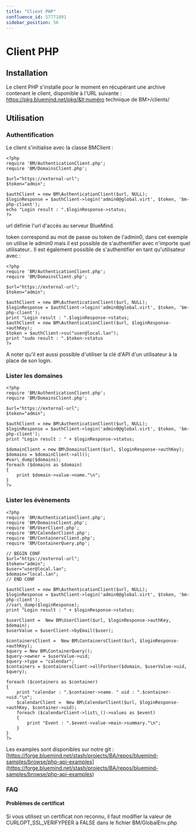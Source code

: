 ```yaml
---
title: "Client PHP"
confluence_id: 57771891
sidebar_position: 56
---
```

# Client PHP


## Installation

Le client PHP s'installe pour le moment en récupérant une archive contenant le client, disponible à l'URL suivante : https://pkg.bluemind.net/pkg/&lt;numéro technique de BM>/clients/

## Utilisation

### Authentification

Le client s'initialise avec la classe BMClient :


```
<?php
require 'BM/AuthenticationClient.php';
require 'BM/DomainsClient.php';

$url="https://external-url";
$token="admin";

$authClient = new BM\AuthenticationClient($url, NULL);
$loginResponse = $authClient->login('admin0@global.virt', $token, 'bm-php-client');
echo "Login result : ".$loginResponse->status;
?>
```


url définie l'url d'accès au serveur BlueMind.

token correspond au mot de passe ou token de l'admin0, dans cet exemple on utilise le admin0 mais il est possible de s'authentifier avec n'importe quel utilisateur.. Il est également possible de s'authentifier en tant qu'utilisateur avec :


```
<?php
require 'BM/AuthenticationClient.php';
require 'BM/DomainsClient.php';

$url="https://external-url";
$token="admin";

$authClient = new BM\AuthenticationClient($url, NULL);
$loginResponse = $authClient->login('admin0@global.virt', $token, 'bm-php-client');
print "Login result : ".$loginResponse->status;
$authClient = new BM\AuthenticationClient($url, $loginResponse->authKey);
$token = $authClient->su("user@local.lan");
print "sudo result : ".$token->status
?>
```


A noter qu'il est aussi possible d'utiliser la clé d'API d'un utilisateur à la place de son login.

### Lister les domaines


```
<?php
require 'BM/AuthenticationClient.php';
require 'BM/DomainsClient.php';

$url="https://external-url";
$token="admin";

$authClient = new BM\AuthenticationClient($url, NULL);
$loginResponse = $authClient->login('admin0@global.virt', $token, 'bm-php-client');
print "Login result : " + $loginResponse->status;

$domainClient = new BM\DomainsClient($url, $loginResponse->authKey);
$domains = $domainClient->all();
#var\_dump($domains);
foreach ($domains as $domain)
{
    print $domain->value->name."\n";
}
?>
```


### Lister les évènements


```
<?php
require 'BM/AuthenticationClient.php';
require 'BM/DomainsClient.php';
require 'BM/UserClient.php';
require 'BM/CalendarClient.php';
require 'BM/ContainersClient.php';
require 'BM/ContainerQuery.php';

// BEGIN CONF
$url="https://external-url";
$token="admin";
$user="user@local.lan";
$domain="local.lan";
// END CONF

$authClient = new BM\AuthenticationClient($url, NULL);
$loginResponse = $authClient->login('admin0@global.virt', $token, 'bm-php-client');
//var\_dump($loginResponse);
print "Login result : " + $loginResponse->status;

$userClient =  New BM\UserClient($url, $loginResponse->authKey, $domain);
$userValue = $userClient->byEmail($user);

$containersClient =  New BM\ContainersClient($url, $loginResponse->authKey);
$query = New BM\ContainerQuery();
$query->owner = $userValue->uid;
$query->type = "calendar";
$containers = $containersClient->allForUser($domain, $userValue->uid, $query);

foreach ($containers as $container)
{
    print "calendar : ".$container->name. " uid : ".$container->uid."\n";
    $calendarClient =  New BM\CalendarClient($url, $loginResponse->authKey, $container->uid);
    foreach ($calendarClient->list\_()->values as $event)
    {
        print "Event : ".$event->value->main->summary."\n";
    }
}
?>
```


Les examples sont disponibles sur notre git : [https://forge.bluemind.net/stash/projects/BA/repos/bluemind-samples/browse/php-api-examples](https://forge.bluemind.net/stash/projects/BA/repos/bluemind-samples/browse/php-api-examples)

### FAQ

#### Problèmes de certificat

Si vous utilisez un certificat non reconnu, il faut modifier la valeur de CURLOPT_SSL_VERIFYPEER à FALSE dans le fichier BM/GlobalEnv.php


